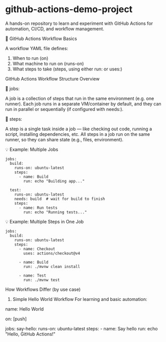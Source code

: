 # github-actions-demo-project
A hands-on repository to learn and experiment with GitHub Actions for automation, CI/CD, and workflow management.



🔧 GitHub Actions Workflow Basics

A workflow YAML file defines:

1. When to run (on)
2. What machine to run on (runs-on)
3. What steps to take (steps, using either run: or uses:)

GitHub Actions Workflow Structure Overview

🔹 jobs:

A job is a collection of steps that run in the same environment (e.g. one runner).
Each job runs in a separate VM/container by default, and they can run in parallel or sequentially (if configured with needs:).	

🔹 steps:

A step is a single task inside a job — like checking out code, running a script, installing dependencies, etc.
All steps in a job run on the same runner, so they can share state (e.g., files, environment).


💡 Example: Multiple Jobs

	jobs:
	  build:
		runs-on: ubuntu-latest
		steps:
		  - name: Build
			run: echo "Building app..."

	  test:
		runs-on: ubuntu-latest
		needs: build  # wait for build to finish
		steps:
		  - name: Run tests
			run: echo "Running tests..."

💡 Example: Multiple Steps in One Job

	jobs:
	  build:
		runs-on: ubuntu-latest
		steps:
		  - name: Checkout
			uses: actions/checkout@v4

		  - name: Build
			run: ./mvnw clean install

		  - name: Test
			run: ./mvnw test


How Workflows Differ (by use case)

1. Simple Hello World Workflow
	For learning and basic automation:
	
name: Hello World

on: [push]

jobs:
  say-hello:
    runs-on: ubuntu-latest
    steps:
      - name: Say hello
        run: echo "Hello, GitHub Actions!"
  	
